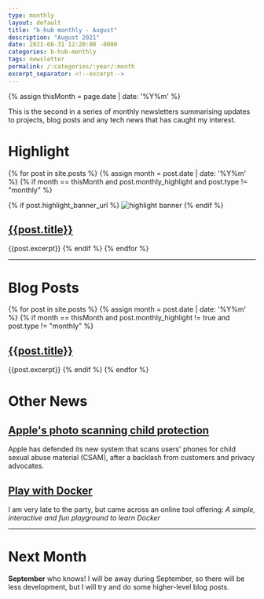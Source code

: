 ```yaml
---
type: monthly
layout: default
title: "b-hub monthly - August"
description: "August 2021"
date: 2021-08-31 12:20:00 -0000
categories: b-hub-monthly
tags: newsletter
permalink: /:categories/:year/:month
excerpt_separator: <!--excerpt-->
---
```


{% assign thisMonth = page.date | date: '%Y%m' %}

This is the second in a series of monthly newsletters summarising updates to projects, blog posts and any tech news that has caught my interest. 

<!--excerpt-->

# Highlight

{% for post in site.posts %}
    {% assign month = post.date | date: '%Y%m' %}
    {% if month == thisMonth and post.monthly_highlight and post.type != "monthly" %}

{% if post.highlight_banner_url %}
![highlight banner]({{post.highlight_banner_url}})
{% endif %}

## [{{post.title}}]({{post.url}})

{{post.excerpt}}
    {% endif %}
{% endfor %}

---

# Blog Posts

{% for post in site.posts %}
    {% assign month = post.date | date: '%Y%m' %}
    {% if month == thisMonth and post.monthly_highlight != true and post.type != "monthly" %}
## [{{post.title}}]({{post.url}})

{{post.excerpt}}
    {% endif %}
{% endfor %}

# Other News

## [Apple's photo scanning child protection](https://www.bbc.co.uk/news/technology-58145943)

Apple has defended its new system that scans users' phones for child sexual abuse material (CSAM), after a backlash from customers and privacy advocates.

## [Play with Docker](https://labs.play-with-docker.com/)

I am very late to the party, but came across an online tool offering: _A simple, interactive and fun playground to learn Docker_

---

# Next Month

**September** who knows! I will be away during September, so there will be less development, but I will try and do some higher-level blog posts.

